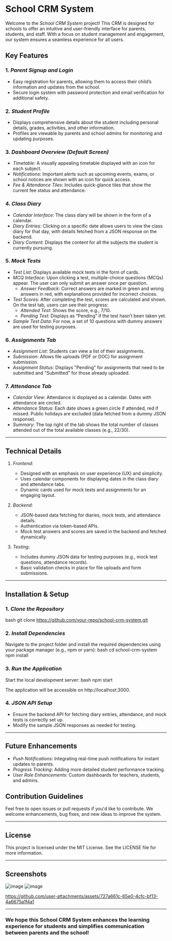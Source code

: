 # School CRM System

Welcome to the *School CRM System* project! This CRM is designed for schools to offer an intuitive and user-friendly interface for parents, students, and staff. With a focus on student management and engagement, our system ensures a seamless experience for all users.

## Key Features

### 1. *Parent Signup and Login*
   - Easy registration for parents, allowing them to access their child’s information and updates from the school.
   - Secure login system with password protection and email verification for additional safety.

### 2. *Student Profile*
   - Displays comprehensive details about the student including personal details, grades, activities, and other information.
   - Profiles are viewable by parents and school admins for monitoring and updating purposes.

### 3. *Dashboard Overview (Default Screen)*
   - *Timetable*: A visually appealing timetable displayed with an icon for each subject.
   - *Notifications*: Important alerts such as upcoming events, exams, or school notices are shown with an icon for quick access.
   - *Fee & Attendance Tiles*: Includes quick-glance tiles that show the current fee status and attendance.

### 4. *Class Diary*
   - *Calendar Interface*: The class diary will be shown in the form of a calendar.
   - *Diary Entries*: Clicking on a specific date allows users to view the class diary for that day, with details fetched from a JSON response on the backend.
   - *Diary Content*: Displays the content for all the subjects the student is currently pursuing.

### 5. *Mock Tests*
   - *Test List*: Displays available mock tests in the form of cards.
   - *MCQ Interface*: Upon clicking a test, multiple-choice questions (MCQs) appear. The user can only submit an answer once per question.
      - *Answer Feedback*: Correct answers are marked in green and wrong answers in red, with explanations provided for incorrect choices.
   - *Test Scores*: After completing the test, scores are calculated and shown. On the test tab, users can see their progress:
      - *Attended Test*: Shows the score, e.g., 7/10.
      - *Pending Test*: Displays as “Pending” if the test hasn’t been taken yet.
   - *Sample Test Data*: For now, a set of 10 questions with dummy answers are used for testing purposes.

### 6. *Assignments Tab*
   - *Assignment List*: Students can view a list of their assignments.
   - *Submission*: Allows file uploads (PDF or DOC) for assignment submission.
   - *Assignment Status*: Displays "Pending" for assignments that need to be submitted and "Submitted" for those already uploaded.

### 7. *Attendance Tab*
   - *Calendar View*: Attendance is displayed as a calendar. Dates with attendance are circled.
   - *Attendance Status*: Each date shows a green circle if attended, red if missed. Public holidays are excluded (data fetched from a dummy JSON response).
   - *Summary*: The top right of the tab shows the total number of classes attended out of the total available classes (e.g., 22/30).

---

## Technical Details

1. *Frontend*:
   - Designed with an emphasis on user experience (UX) and simplicity.
   - Uses calendar components for displaying dates in the class diary and attendance tabs.
   - Dynamic cards used for mock tests and assignments for an engaging layout.

2. *Backend*:
   - JSON-based data fetching for diaries, mock tests, and attendance details.
   - Authentication via token-based APIs.
   - Mock test answers and scores are saved in the backend and fetched dynamically.

3. *Testing*:
   - Includes dummy JSON data for testing purposes (e.g., mock test questions, attendance records).
   - Basic validation checks in place for file uploads and form submissions.

---

## Installation & Setup

### 1. *Clone the Repository*
   bash
   git clone https://github.com/your-repo/school-crm-system.git
   

### 2. *Install Dependencies*
   Navigate to the project folder and install the required dependencies using your package manager (e.g., npm or yarn):
   bash
   cd school-crm-system
   npm install
   

### 3. *Run the Application*
   Start the local development server:
   bash
   npm start
   
   The application will be accessible on http://localhost:3000.

### 4. *JSON API Setup*
   - Ensure the backend API for fetching diary entries, attendance, and mock tests is correctly set up.
   - Modify the sample JSON responses as needed for testing.

---

## Future Enhancements

- *Push Notifications*: Integrating real-time push notifications for instant updates to parents.
- *Progress Tracking*: Adding more detailed student performance tracking.
- *User Role Enhancements*: Custom dashboards for teachers, students, and admins.

## Contribution Guidelines

Feel free to open issues or pull requests if you'd like to contribute. We welcome enhancements, bug fixes, and new ideas to improve the system.

---

## License

This project is licensed under the MIT License. See the LICENSE file for more information.

---

## Screenshots
![image](https://github.com/user-attachments/assets/99f053d8-8917-4513-a79f-bf5154f1c9db)
![image](https://github.com/user-attachments/assets/d41d8b2a-0e40-487e-87ad-1a9e12caf153)


https://github.com/user-attachments/assets/727a661c-65e0-4cfc-bf13-4a6675a1f4a1



---

### We hope this School CRM System enhances the learning experience for students and simplifies communication between parents and the school!
